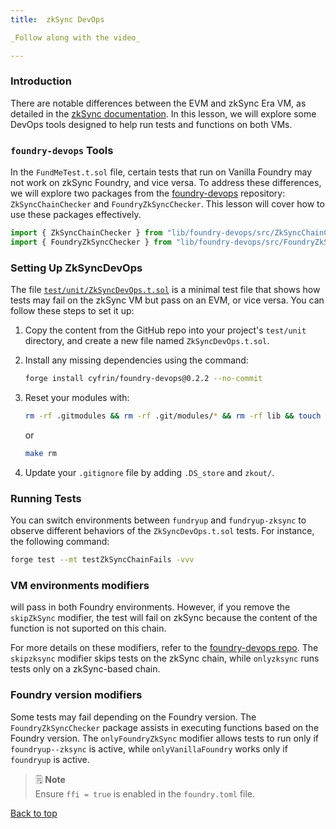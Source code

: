 ```yaml
---
title:  zkSync DevOps

_Follow along with the video_

---
```


<a name="top"></a>

### Introduction

There are notable differences between the EVM and zkSync Era VM, as detailed in the [zkSync documentation](https://docs.zksync.io/build/developer-reference/ethereum-differences/evm-instructions). In this lesson, we will explore some DevOps tools designed to help run tests and functions on both VMs.

### `foundry-devops` Tools

In the `FundMeTest.t.sol` file, certain tests that run on Vanilla Foundry may not work on zkSync Foundry, and vice versa. To address these differences, we will explore two packages from the [foundry-devops](https://github.com/Cyfrin/foundry-devops) repository: `ZkSyncChainChecker` and `FoundryZkSyncChecker`. This lesson will cover how to use these packages effectively.
```js
import { ZkSyncChainChecker } from "lib/foundry-devops/src/ZkSyncChainChecker.sol";
import { FoundryZkSyncChecker } from "lib/foundry-devops/src/FoundryZkSyncChecker.sol";
```

### Setting Up ZkSyncDevOps

The file [`test/unit/ZkSyncDevOps.t.sol`](https://github.com/Cyfrin/foundry-fund-me-cu/blob/main/test/unit/ZkSyncDevOps.t.sol) is a minimal test file that shows how tests may fail on the zkSync VM but pass on an EVM, or vice versa. You can follow these steps to set it up:

1. Copy the content from the GitHub repo into your project's `test/unit` directory, and create a new file named `ZkSyncDevOps.t.sol`.
2. Install any missing dependencies using the command:

   ```bash
   forge install cyfrin/foundry-devops@0.2.2 --no-commit
   ```

3. Reset your modules with:

   ```bash
   rm -rf .gitmodules && rm -rf .git/modules/* && rm -rf lib && touch .gitmodules && git add . && git commit -m "modules"
   ```

   or

   ```bash
   make rm
   ```

4. Update your `.gitignore` file by adding `.DS_store` and `zkout/`.

### Running Tests

You can switch environments between `fundryup` and `fundryup-zksync` to observe different behaviors of the `ZkSyncDevOps.t.sol` tests. For instance, the following command:

```bash
forge test --mt testZkSyncChainFails -vvv
```
### VM environments modifiers
will pass in both Foundry environments. However, if you remove the `skipZkSync` modifier, the test will fail on zkSync because the content of the function is not suported on this chain.

For more details on these modifiers, refer to the [foundry-devops repo](https://github.com/Cyfrin/foundry-devops?tab=readme-ov-file#usage---zksync-checker). The `skipzksync` modifier skips tests on the zkSync chain, while `onlyzksync` runs tests only on a zkSync-based chain.

### Foundry version modifiers
Some tests may fail depending on the Foundry version. The `FoundryZkSyncChecker` package assists in executing functions based on the Foundry version. The `onlyFoundryZkSync` modifier allows tests to run only if `foundryup--zksync` is active, while `onlyVanillaFoundry` works only if `foundryup` is active.
  > 🗒️ **Note** <br>
  > Ensure `ffi = true` is enabled in the `foundry.toml` file.

[Back to top](#top)
